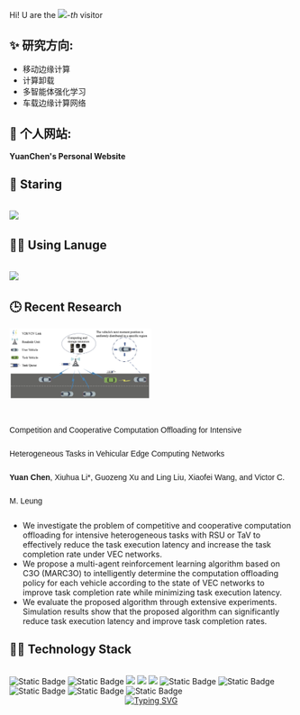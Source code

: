 <!-- BEGIN VISITOR COUNTER 
<a href="https://github.com/username/repo-name" target=" blank">
<img src="https://visitor-badge.laobi.icu/badge?page id=chenyuancqu.chenyuancqu" alt="visitor badge"/>
</a>-->
<!-- END VISITOR COUNTER -->
Hi! U are the [![](https://count.getloli.com/get/@:neardws)](https://count.getloli.com/)-*th* visitor
<p style="line-height: 3; font-family: 'Microsoft YaHei', sans-serif;">
  <h2> ✨  研究方向: </h2>
  <ul>
    <li>移动边缘计算</li>
    <li>计算卸载</li>
    <li>多智能体强化学习</li>
    <li>车载边缘计算网络</li>
</ul>
  <h2> 🌱  个人网站: </h2>
    <a href="https://chenyuancqu.github.io" target="_blank" style="text-decoration: none; font-weight: bold; color: inherit;">    YuanChen's Personal Website</a>   <br>
</p>









<h2> 🌟  Staring </h2>
<br>
<!--star数量-->
<div align="left">
  <img src="https://github-readme-stats.vercel.app/api?username=chenyuancqu&show_icons=true&theme=transparent" /> 
</div>

<h2> 🧑‍💻  Using Lanuge </h2>
<br>
<!--使用语言-->
<div align="left">
  <img src="https://github-readme-stats.vercel.app/api/top-langs/?username=chenyuancqu&layout=compact&langs_count=6&text_color=000&icon_color=fff&theme=graywhite" />
</div>

<h2> 🕒  Recent Research </h2>

<div><img src='image/system_model.jpg' alt="DT-VEC" width="50%" class="center"></div>
<br>
<p style="line-height: 3; font-family: 'Microsoft YaHei', sans-serif;">
  Competition and Cooperative Computation Offloading for Intensive Heterogeneous Tasks in Vehicular Edge Computing Networks <br>
  <strong>Yuan Chen</strong>, Xiuhua Li*, Guozeng Xu and Ling Liu, Xiaofei Wang, and Victor C. M. Leung <br>


  <ul>
    <li>We investigate the problem of competitive and cooperative computation offloading for intensive heterogeneous tasks with RSU or TaV to effectively reduce the task execution latency and increase the task completion rate under VEC networks.</li>
    <li>We propose a multi-agent reinforcement learning algorithm based on C3O (MARC3O) to intelligently determine the computation offloading policy for each vehicle according to the state of VEC networks to improve task completion rate while minimizing task execution latency.<br></li>
    <li>We evaluate the proposed algorithm through extensive experiments. Simulation results show that the proposed algorithm can significantly reduce task execution latency and improve task completion rates.<br></li>
  </ul>
</p>



<h2>🧑‍💻  Technology Stack</h2> 
<br>
<span > 
  <img alt="Static Badge" src="https://img.shields.io/badge/Vue-%2342b883?style=flat-square&logo=Vue&logoColor=%23fff"> 
  <img alt="Static Badge" src="https://img.shields.io/badge/TypeScript-%230072b3?style=flat-square&logo=TypeScript&logoColor=%23fff"> 
  <img src="https://img.shields.io/badge/-JavaScript-F7DF1E?style=flat-square&logo=javascript&logoColor=white" /> 
  <img src="https://img.shields.io/badge/-HTML5-E34F26?style=flat-square&logo=html5&logoColor=white" /> 
  <img src="https://img.shields.io/badge/-CSS3-1572B6?style=flat-square&logo=css3" /> 
  <img alt="Static Badge" src="https://img.shields.io/badge/Webpack-%230072b3?style=flat-square&logo=webpack&logoColor=%23fff"> 
  <img alt="Static Badge" src="https://img.shields.io/badge/Vite-%239a60fe?style=flat-square&logo=vite&logoColor=%23fff"> 
  <img alt="Static Badge" src="https://img.shields.io/badge/Sass-%23c66394?style=flat-square&logo=Sass&logoColor=%23fff"> 
  <img alt="Static Badge" src="https://img.shields.io/badge/Visual_Studio_Code-007ACC?style=flat-square&logo=Visual-Studio-Code&logoColor=white"> 
  <img alt="Static Badge" src="https://img.shields.io/badge/Git-F05032?style=flat-square&logo=Git&logoColor=white">  
</span>


<div align="center">
  <a href="https://blog.sunguoqi.com/">
    <img src="https://readme-typing-svg.demolab.com?font=Fira+Code&pause=1000&color=024EF7&width=435&lines=平常心&center=true&size=27" alt="Typing SVG" />
  </a>
</div>


